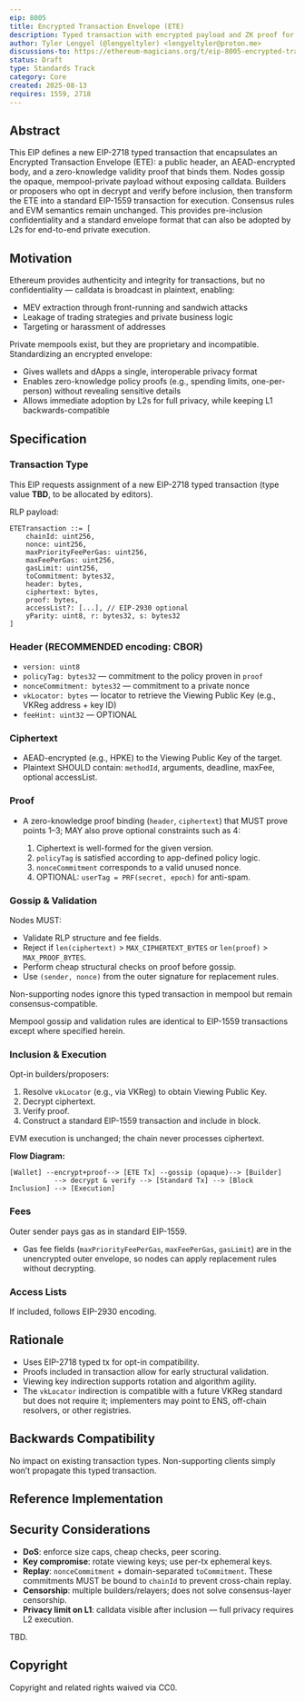 ```yaml
---
eip: 8005
title: Encrypted Transaction Envelope (ETE)
description: Typed transaction with encrypted payload and ZK proof for mempool privacy without changing L1 execution.
author: Tyler Lengyel (@lengyeltyler) <lengyeltyler@proton.me>
discussions-to: https://ethereum-magicians.org/t/eip-8005-encrypted-transaction-envelope-ete-typed-transaction/25110
status: Draft
type: Standards Track
category: Core
created: 2025-08-13
requires: 1559, 2718
---
```


## Abstract

This EIP defines a new EIP-2718 typed transaction that encapsulates an Encrypted Transaction Envelope (ETE): a public header, an AEAD-encrypted body, and a zero-knowledge validity proof that binds them. Nodes gossip the opaque, mempool-private payload without exposing calldata. Builders or proposers who opt in decrypt and verify before inclusion, then transform the ETE into a standard EIP-1559 transaction for execution. Consensus rules and EVM semantics remain unchanged. This provides pre-inclusion confidentiality and a standard envelope format that can also be adopted by L2s for end-to-end private execution.

## Motivation

Ethereum provides authenticity and integrity for transactions, but no confidentiality — calldata is broadcast in plaintext, enabling:

- MEV extraction through front-running and sandwich attacks
- Leakage of trading strategies and private business logic
- Targeting or harassment of addresses

Private mempools exist, but they are proprietary and incompatible. Standardizing an encrypted envelope:

- Gives wallets and dApps a single, interoperable privacy format
- Enables zero-knowledge policy proofs (e.g., spending limits, one-per-person) without revealing sensitive details
- Allows immediate adoption by L2s for full privacy, while keeping L1 backwards-compatible

## Specification

### Transaction Type

This EIP requests assignment of a new EIP-2718 typed transaction (type value **TBD**, to be allocated by editors).

RLP payload:

```text
ETETransaction ::= [
    chainId: uint256,
    nonce: uint256,
    maxPriorityFeePerGas: uint256,
    maxFeePerGas: uint256,
    gasLimit: uint256,
    toCommitment: bytes32,
    header: bytes,
    ciphertext: bytes,
    proof: bytes,
    accessList?: [...], // EIP-2930 optional
    yParity: uint8, r: bytes32, s: bytes32
]
 ```

### Header (RECOMMENDED encoding: CBOR)

- `version: uint8`
- `policyTag: bytes32` — commitment to the policy proven in `proof`
- `nonceCommitment: bytes32` — commitment to a private nonce
- `vkLocator: bytes` — locator to retrieve the Viewing Public Key (e.g., VKReg address + key ID)
- `feeHint: uint32` — OPTIONAL

### Ciphertext

- AEAD-encrypted (e.g., HPKE) to the Viewing Public Key of the target.
- Plaintext SHOULD contain: `methodId`, arguments, deadline, maxFee, optional accessList.

### Proof

- A zero-knowledge proof binding (`header`, `ciphertext`) that MUST prove points 1–3; MAY also prove optional constraints such as 4:

  1. Ciphertext is well-formed for the given version.
  2. `policyTag` is satisfied according to app-defined policy logic.
  3. `nonceCommitment` corresponds to a valid unused nonce.
  4. OPTIONAL: `userTag = PRF(secret, epoch)` for anti-spam.

### Gossip & Validation

Nodes MUST:

- Validate RLP structure and fee fields.
- Reject if `len(ciphertext)` > `MAX_CIPHERTEXT_BYTES` or `len(proof)` > `MAX_PROOF_BYTES`.
- Perform cheap structural checks on proof before gossip.
- Use `(sender, nonce)` from the outer signature for replacement rules.

Non-supporting nodes ignore this typed transaction in mempool but remain consensus-compatible.

Mempool gossip and validation rules are identical to EIP-1559 transactions except where specified herein.

### Inclusion & Execution

Opt-in builders/proposers:

1. Resolve `vkLocator` (e.g., via VKReg) to obtain Viewing Public Key.
2. Decrypt ciphertext.
3. Verify proof.
4. Construct a standard EIP-1559 transaction and include in block.

EVM execution is unchanged; the chain never processes ciphertext.

**Flow Diagram:**

```text
[Wallet] --encrypt+proof--> [ETE Tx] --gossip (opaque)--> [Builder]
           --> decrypt & verify --> [Standard Tx] --> [Block Inclusion] --> [Execution]
```

### Fees

Outer sender pays gas as in standard EIP-1559.

- Gas fee fields (`maxPriorityFeePerGas`, `maxFeePerGas`, `gasLimit`) are in the unencrypted outer envelope, so nodes can apply replacement rules without decrypting.

### Access Lists

If included, follows EIP-2930 encoding.

## Rationale

- Uses EIP-2718 typed tx for opt-in compatibility.
- Proofs included in transaction allow for early structural validation.
- Viewing key indirection supports rotation and algorithm agility.
- The `vkLocator` indirection is compatible with a future VKReg standard but does not require it; implementers may point to ENS, off-chain resolvers, or other registries.

## Backwards Compatibility

No impact on existing transaction types. Non-supporting clients simply won’t propagate this typed transaction.

## Reference Implementation

## Security Considerations

- **DoS**: enforce size caps, cheap checks, peer scoring.
- **Key compromise**: rotate viewing keys; use per-tx ephemeral keys.
- **Replay**: `nonceCommitment` + domain-separated `toCommitment`. These commitments MUST be bound to `chainId` to prevent cross-chain replay.
- **Censorship**: multiple builders/relayers; does not solve consensus-layer censorship.
- **Privacy limit on L1**: calldata visible after inclusion — full privacy requires L2 execution.

TBD.

## Copyright

Copyright and related rights waived via CC0.
